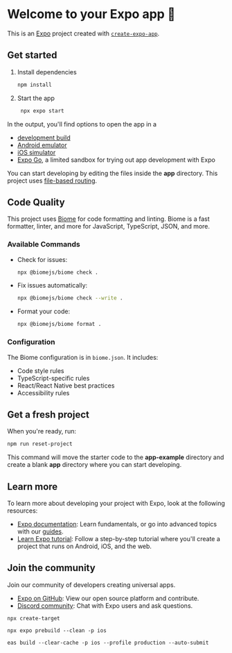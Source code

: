 # Welcome to your Expo app 👋

This is an [Expo](https://expo.dev) project created with [`create-expo-app`](https://www.npmjs.com/package/create-expo-app).

## Get started

1. Install dependencies

   ```bash
   npm install
   ```

2. Start the app

   ```bash
    npx expo start
   ```

In the output, you'll find options to open the app in a

- [development build](https://docs.expo.dev/develop/development-builds/introduction/)
- [Android emulator](https://docs.expo.dev/workflow/android-studio-emulator/)
- [iOS simulator](https://docs.expo.dev/workflow/ios-simulator/)
- [Expo Go](https://expo.dev/go), a limited sandbox for trying out app development with Expo

You can start developing by editing the files inside the **app** directory. This project uses [file-based routing](https://docs.expo.dev/router/introduction).

## Code Quality

This project uses [Biome](https://biomejs.dev/) for code formatting and linting. Biome is a fast formatter, linter, and more for JavaScript, TypeScript, JSON, and more.

### Available Commands

- Check for issues:
  ```bash
  npx @biomejs/biome check .
  ```

- Fix issues automatically:
  ```bash
  npx @biomejs/biome check --write .
  ```

- Format your code:
  ```bash
  npx @biomejs/biome format .
  ```

### Configuration

The Biome configuration is in `biome.json`. It includes:
- Code style rules
- TypeScript-specific rules
- React/React Native best practices
- Accessibility rules

## Get a fresh project

When you're ready, run:

```bash
npm run reset-project
```

This command will move the starter code to the **app-example** directory and create a blank **app** directory where you can start developing.

## Learn more

To learn more about developing your project with Expo, look at the following resources:

- [Expo documentation](https://docs.expo.dev/): Learn fundamentals, or go into advanced topics with our [guides](https://docs.expo.dev/guides).
- [Learn Expo tutorial](https://docs.expo.dev/tutorial/introduction/): Follow a step-by-step tutorial where you'll create a project that runs on Android, iOS, and the web.

## Join the community

Join our community of developers creating universal apps.

- [Expo on GitHub](https://github.com/expo/expo): View our open source platform and contribute.
- [Discord community](https://chat.expo.dev): Chat with Expo users and ask questions.

```
npx create-target
```

```
npx expo prebuild --clean -p ios
```

```
eas build --clear-cache -p ios --profile production --auto-submit
```